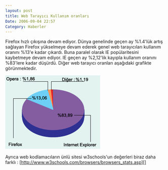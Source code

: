 ```yaml
---
layout: post
title: Web Tarayıcı Kullanım oranları
Date: 2006-09-04 22:57
Category: Haberler
---
```


Firefox hızlı çıkışına devam ediyor. Dünya genelinde geçen ay %1.4'lük
artış sağlayan Firefox yükselmeye devam ederek genel web tarayıcıları
kullanım oranını %13'e kadar çıkardı. Buna paralel olarak IE
popülaritesini kaybetmeye devam ediyor. IE geçen ay %2,12'lik kayıpla
kullanım oranını %83'lere kadar düşürdü. Diğer web tarayıcı oranları
aşağıdaki grafikte görünmektedir.

![Web Tarayacı Oranları - Eylül 2006][]

Ayrıca web kodlamacıların ünlü sitesi w3schools'un değerleri biraz daha
farklı : [http://www.w3schools.com/browsers/browsers_stats.asp][]


  [Web Tarayacı Oranları - Eylül 2006]: /images/tarayici_oranlari.gif
  [http://www.w3schools.com/browsers/browsers_stats.asp]: http://www.w3schools.com/browsers/browsers_stats.asp
